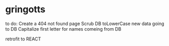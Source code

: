 # gringotts
to do:
Create a 404 not found page
Scrub DB
toLowerCase new data going to DB
Capitalize first letter for names comeing from DB



retrofit to REACT
